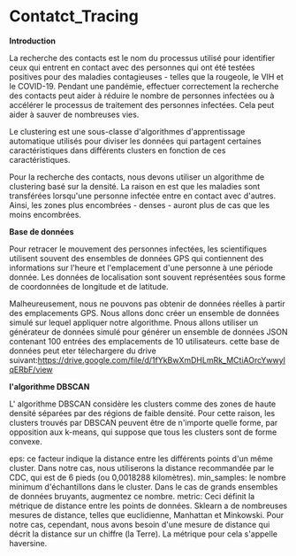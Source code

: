 # Contatct_Tracing
**Introduction**

La recherche des contacts est le nom du processus utilisé pour identifier ceux qui entrent en contact avec des personnes qui ont été testées positives pour des maladies contagieuses - telles que la rougeole, le VIH et le COVID-19. Pendant une pandémie, effectuer correctement la recherche des contacts peut aider à réduire le nombre de personnes infectées ou à accélérer le processus de traitement des personnes infectées. Cela peut aider à sauver de nombreuses vies.

Le clustering est une sous-classe d'algorithmes d'apprentissage automatique utilisés pour diviser les données qui partagent certaines caractéristiques dans différents clusters en fonction de ces caractéristiques.

Pour la recherche des contacts, nous devons utiliser un algorithme de clustering basé sur la densité. La raison en est que les maladies sont transférées lorsqu'une personne infectée entre en contact avec d'autres. Ainsi, les zones plus encombrées - denses - auront plus de cas que les moins encombrées.

**Base de données**

Pour retracer le mouvement des personnes infectées, les scientifiques utilisent souvent des ensembles de données GPS qui contiennent des informations sur l'heure et l'emplacement d'une personne à une période donnée. Les données de localisation sont souvent représentées sous forme de coordonnées de longitude et de latitude.

Malheureusement, nous ne pouvons pas obtenir de données réelles à partir des emplacements GPS. Nous allons donc créer un ensemble de données simulé sur lequel appliquer notre algorithme. Pnous allons utiliser un générateur de données simulé pour générer un ensemble de données JSON contenant 100 entrées des emplacements de 10 utilisateurs. cette base de données peut eter télechargere du drive suivant:https://drive.google.com/file/d/1fYkBwXmDHLmRk_MCtiAOrcYwwyIqERbF/view

**l'algorithme DBSCAN**

L' algorithme DBSCAN considère les clusters comme des zones de haute densité séparées par des régions de faible densité. Pour cette raison, les clusters trouvés par DBSCAN peuvent être de n'importe quelle forme, par opposition aux k-means, qui suppose que tous les clusters sont de forme convexe.

eps: ce facteur indique la distance entre les différents points d'un même cluster. Dans notre cas, nous utiliserons la distance recommandée par le CDC, qui est de 6 pieds (ou 0,0018288 kilomètres).
min_samples: le nombre minimum d'échantillons dans le cluster. Dans le cas de grands ensembles de données bruyants, augmentez ce nombre.
metric: Ceci définit la métrique de distance entre les points de données. Sklearn a de nombreuses mesures de distance, telles que euclidienne, Manhattan et Minkowski. Pour notre cas, cependant, nous avons besoin d'une mesure de distance qui décrit la distance sur un chiffre (la Terre). La métrique pour cela s'appelle haversine.


